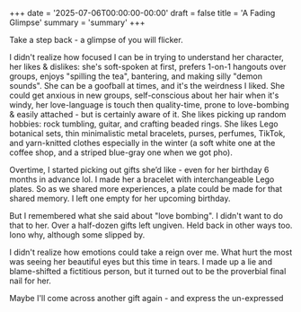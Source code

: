 +++
date = '2025-07-06T00:00:00-00:00'
draft = false
title = 'A Fading Glimpse'
summary = 'summary'
+++

Take a step back - a glimpse of you will flicker.

I didn't realize how focused I can be in trying to understand her character, her likes & dislikes: she's soft-spoken at first, prefers 1-on-1 hangouts over groups, enjoys "spilling the tea", bantering, and making silly "demon sounds". She can be a goofball at times, and it's the weirdness I liked. She could get anxious in new groups, self-conscious about her hair when it's windy, her love-language is touch then quality-time, prone to love-bombing & easily attached - but is certainly aware of it. She likes picking up random hobbies: rock tumbling, guitar, and crafting beaded rings. She likes Lego botanical sets, thin minimalistic metal bracelets, purses, perfumes, TikTok, and yarn-knitted clothes especially in the winter (a soft white one at the coffee shop, and a striped blue-gray one when we got pho).

Overtime, I started picking out gifts she’d like - even for her birthday 6 months in advance lol. I made her a bracelet with interchangeable Lego plates. So as we shared more experiences, a plate could be made for that shared memory. I left one empty for her upcoming birthday.

But I remembered what she said about "love bombing". I didn't want to do that to her. Over a half-dozen gifts left ungiven. Held back in other ways too. Iono why, although some slipped by.

I didn't realize how emotions could take a reign over me. What hurt the most was seeing her beautiful eyes but this time in tears. I made up a lie and blame-shifted a fictitious person, but it turned out to be the proverbial final nail for her.

Maybe I'll come across another gift again - and express the un-expressed
